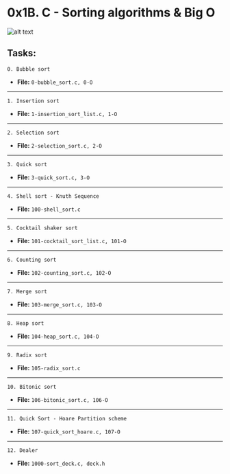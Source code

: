 # 0x1B. C - Sorting algorithms & Big O

![alt text](https://s3.amazonaws.com/intranet-projects-files/holbertonschool-low_level_programming/248/willy-wonka.png)

## **Tasks:**

```
0. Bubble sort
```
* **File:** `0-bubble_sort.c, 0-O`
---
```
1. Insertion sort
```
* **File:** `1-insertion_sort_list.c, 1-O`
---
```
2. Selection sort
```
* **File:** `2-selection_sort.c, 2-O`
---
```
3. Quick sort
```
* **File:** `3-quick_sort.c, 3-O`
---
```
4. Shell sort - Knuth Sequence
```
* **File:** `100-shell_sort.c`
---
```
5. Cocktail shaker sort
```
* **File:** `101-cocktail_sort_list.c, 101-O`
---
```
6. Counting sort
```
* **File:** `102-counting_sort.c, 102-O`
---
```
7. Merge sort
```
* **File:** `103-merge_sort.c, 103-O`
---
```
8. Heap sort
```
* **File:** `104-heap_sort.c, 104-O`
---
```
9. Radix sort
```
* **File:** `105-radix_sort.c`
---
```
10. Bitonic sort
```
* **File:** `106-bitonic_sort.c, 106-O`
---
```
11. Quick Sort - Hoare Partition scheme
```
* **File:** `107-quick_sort_hoare.c, 107-O`
---
```
12. Dealer
```
* **File:** `1000-sort_deck.c, deck.h`
